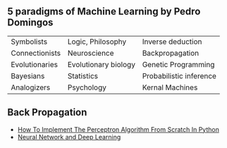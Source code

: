 ## 5 paradigms of Machine Learning by Pedro Domingos

|                 |                      |                          |
| -----------     | -----------          | --------------           |
| Symbolists      | Logic, Philosophy    | Inverse deduction        | 
| Connectionists  | Neuroscience         | Backpropagation          | 
| Evolutionaries  | Evolutionary biology | Genetic Programming      | 
| Bayesians       | Statistics           | Probabilistic inference  |   
| Analogizers     | Psychology           | Kernal Machines          | 


## Back Propagation

- [How To Implement The Perceptron Algorithm From Scratch In Python](https://machinelearningmastery.com/implement-perceptron-algorithm-scratch-python/)
- [Neural Network and Deep Learning](http://neuralnetworksanddeeplearning.com/index.html)

